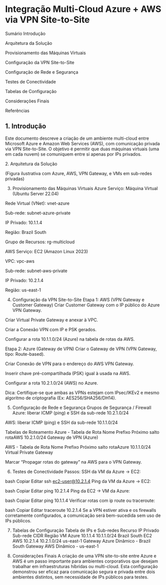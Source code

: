 # Integração Multi-Cloud Azure + AWS via VPN Site-to-Site


Sumário
Introdução

Arquitetura da Solução

Provisionamento das Máquinas Virtuais

Configuração da VPN Site-to-Site

Configuração de Rede e Segurança

Testes de Conectividade

Tabelas de Configuração

Considerações Finais

Referências

## 1. Introdução
Este documento descreve a criação de um ambiente multi-cloud entre Microsoft Azure e Amazon Web Services (AWS), com comunicação privada via VPN Site-to-Site. O objetivo é permitir que duas máquinas virtuais (uma em cada nuvem) se comuniquem entre si apenas por IPs privados.

<div>2. Arquitetura da Solução</div>
 

(Figura ilustrativa com Azure, AWS, VPN Gateway, e VMs em sub-redes privadas)

3. Provisionamento das Máquinas Virtuais
Azure
Serviço: Máquina Virtual (Ubuntu Server 22.04)

Rede Virtual (VNet): vnet-azure

Sub-rede: subnet-azure-private

IP Privado: 10.1.1.4

Região: Brazil South

Grupo de Recursos: rg-multicloud

AWS
Serviço: EC2 (Amazon Linux 2023)

VPC: vpc-aws

Sub-rede: subnet-aws-private

IP Privado: 10.2.1.4

Região: us-east-1

4. Configuração da VPN Site-to-Site
Etapa 1: AWS (VPN Gateway e Customer Gateway)
Criar Customer Gateway com o IP público do Azure VPN Gateway.

Criar Virtual Private Gateway e anexar à VPC.

Criar a Conexão VPN com IP e PSK gerados.

Configurar a rota 10.1.1.0/24 (Azure) na tabela de rotas da AWS.

Etapa 2: Azure (Gateway de VPN)
Criar o Gateway de VPN (VPN Gateway, tipo: Route-based).

Criar Conexão de VPN para o endereço do AWS VPN Gateway.

Inserir chave pré-compartilhada (PSK) igual à usada na AWS.

Configurar a rota 10.2.1.0/24 (AWS) no Azure.

 Dica: Certifique-se que ambas as VPNs estejam com IPsec/IKEv2 e mesmo algoritmo de criptografia (Ex: AES256/SHA256/DH14).

5. Configuração de Rede e Segurança
Grupos de Segurança / Firewall
Azure: liberar ICMP (ping) e SSH da sub-rede 10.2.1.0/24

AWS: liberar ICMP (ping) e SSH da sub-rede 10.1.1.0/24

Tabelas de Roteamento
Azure - Tabela de Rota
Nome	Prefixo	Próximo salto
rotaAWS	10.2.1.0/24	Gateway de VPN (Azure)

AWS - Tabela de Rota
Nome	Prefixo	Próximo salto
rotaAzure	10.1.1.0/24	Virtual Private Gateway

 Marcar “Propagar rotas do gateway” na AWS para o VPN Gateway.

6. Testes de Conectividade
Passos:
SSH da VM da Azure → EC2:

bash
Copiar
Editar
ssh ec2-user@10.2.1.4
Ping da VM da Azure → EC2:

bash
Copiar
Editar
ping 10.2.1.4
Ping da EC2 → VM da Azure:

bash
Copiar
Editar
ping 10.1.1.4
Verificar rotas com ip route ou traceroute:

bash
Copiar
Editar
traceroute 10.2.1.4
 Se a VPN estiver ativa e os firewalls corretamente configurados, a comunicação será bem-sucedida sem uso de IPs públicos.

7. Tabelas de Configuração
Tabela de IPs e Sub-redes
Recurso	IP Privado	Sub-rede CIDR	Região
VM Azure	10.1.1.4	10.1.1.0/24	Brazil South
EC2 AWS	10.2.1.4	10.2.1.0/24	us-east-1
Gateway Azure	Dinâmico	-	Brazil South
Gateway AWS	Dinâmico	-	us-east-1

8. Considerações Finais
A criação de uma VPN site-to-site entre Azure e AWS é um passo importante para ambientes corporativos que desejam trabalhar em infraestruturas híbridas ou multi-cloud. Esta configuração demonstrou ser eficaz para comunicação segura e privada entre dois ambientes distintos, sem necessidade de IPs públicos para testes.

